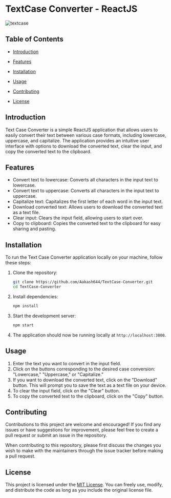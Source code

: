 # TextCase Converter - ReactJS
![textcase](https://github.com/Aakash644/TextCase-Converter/assets/92630714/71117152-2eab-46ca-88f7-6074e5ebc0ba)

## Table of Contents

- [Introduction](#introduction)

- [Features](#features)
- [Installation](#installation)
- [Usage](#usage)
- [Contributing](#contributing)
- [License](#license)

## Introduction

Text Case Converter is a simple ReactJS application that allows users to easily convert their text between various case formats, including lowercase, uppercase, and capitalize. The application provides an intuitive user interface with options to download the converted text, clear the input, and copy the converted text to the clipboard.

## Features

- Convert text to lowercase: Converts all characters in the input text to lowercase.
- Convert text to uppercase: Converts all characters in the input text to uppercase.
- Capitalize text: Capitalizes the first letter of each word in the input text.
- Download converted text: Allows users to download the converted text as a text file.
- Clear input: Clears the input field, allowing users to start over.
- Copy to clipboard: Copies the converted text to the clipboard for easy sharing and pasting.

## Installation

To run the Text Case Converter application locally on your machine, follow these steps:

1. Clone the repository:

   ```bash
   git clone https://github.com/Aakash644/TextCase-Converter.git
   cd TextCase-Converter
   ```

2. Install dependencies:

   ```bash
   npm install
   ```

3. Start the development server:

   ```bash
   npm start
   ```

4. The application should now be running locally at `http://localhost:3000`.

## Usage

1. Enter the text you want to convert in the input field.
2. Click on the buttons corresponding to the desired case conversion: "Lowercase," "Uppercase," or "Capitalize."
3. If you want to download the converted text, click on the "Download" button. This will prompt you to save the text as a text file on your device.
4. To clear the input field, click on the "Clear" button.
5. To copy the converted text to the clipboard, click on the "Copy" button.

## Contributing

Contributions to this project are welcome and encouraged! If you find any issues or have suggestions for improvement, please feel free to create a pull request or submit an issue in the repository.

When contributing to this repository, please first discuss the changes you wish to make with the maintainers through the issue tracker before making a pull request.

## License

This project is licensed under the [MIT License](LICENSE). You can freely use, modify, and distribute the code as long as you include the original license file.

